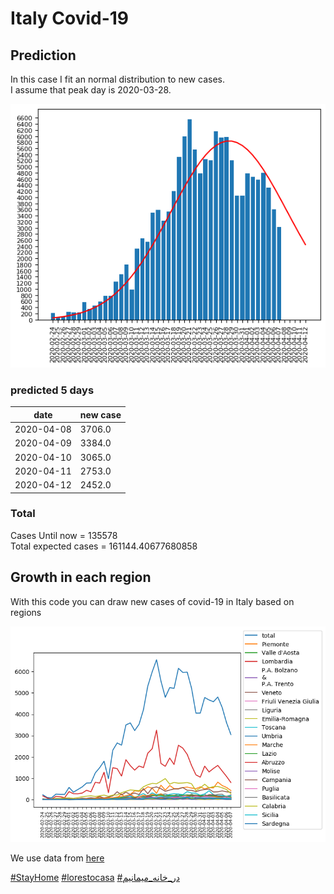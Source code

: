 # Italy Covid-19

## Prediction

In this case I fit an normal distribution to new cases.\
I assume that peak day is 2020-03-28.

<p align="center">
    <img src="forecast.png" width="800">
</p>

### predicted 5 days
date        | new case
------------|----------
2020-04-08	| 3706.0
2020-04-09	| 3384.0
2020-04-10	| 3065.0
2020-04-11	| 2753.0
2020-04-12	| 2452.0


### Total
Cases Until now = 135578\
Total expected cases = 161144.40677680858

## Growth in each region
With this code you can draw new cases of covid-19 in Italy based on regions

<p align="center">
    <img src="chart.png" width="800">
</p>

We use data from [here](https://raw.githubusercontent.com/pcm-dpc/COVID-19/master/dati-json/dpc-covid19-ita-regioni.json)

[\#StayHome](https://www.google.com/search?client=firefox-b-d&q=%23stayhome)
[\#lorestocasa](https://www.google.com/search?client=firefox-b-d&q=%23lorestocasa)
[\#در_خانه_میمانیم](https://www.google.com/search?client=firefox-b-d&q=%23%D8%AF%D8%B1_%D8%AE%D8%A7%D9%86%D9%87_%D9%85%DB%8C%D9%85%D8%A7%D9%86%DB%8C%D9%85)

